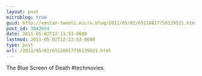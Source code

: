 ```yaml
---
layout: post
microblog: true
guid: http://vmstan-tweets.micro.blog/2011/05/02/65116817756139521.html
post_id: 3042654
date: 2011-05-02T12:13:53-0600
lastmod: 2011-05-02T12:13:53-0600
type: post
url: /2011/05/02/65116817756139521.html
---
```

The Blue Screen of Death #techmovies
